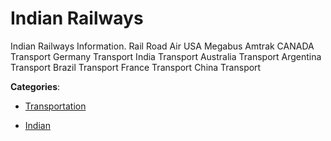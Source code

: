 # Indian Railways

Indian Railways Information. Rail Road Air USA Megabus Amtrak CANADA Transport Germany Transport India Transport Australia Transport Argentina Transport Brazil Transport France Transport China Transport

**Categories**:

- [Transportation](https://github/apis-list/apis-list#transportation)

- [Indian](https://github/apis-list/apis-list#indian)



